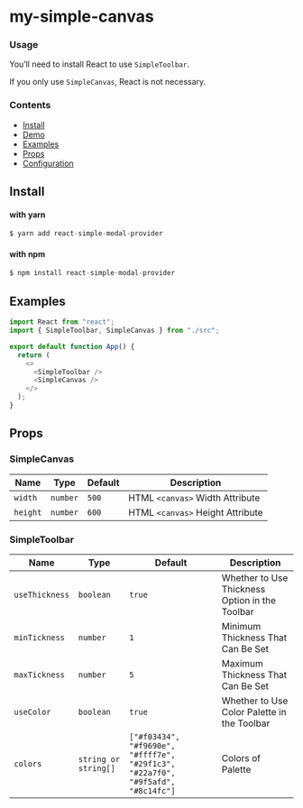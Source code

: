 # my-simple-canvas

### Usage

You’ll need to install React to use `SimpleToolbar`.

If you only use `SimpleCanvas`, React is not necessary.

### Contents

- [Install](#install)
- [Demo](#demo)
- [Examples](#examples)
- [Props](#props)
- [Configuration](#configuration)

## Install

#### with yarn

```js
$ yarn add react-simple-modal-provider
```

#### with npm

```js
$ npm install react-simple-modal-provider
```

## Examples

```js
import React from "react";
import { SimpleToolbar, SimpleCanvas } from "./src";

export default function App() {
  return (
    <>
      <SimpleToolbar />
      <SimpleCanvas />
    </>
  );
}
```

## Props

### SimpleCanvas

| Name     | Type     | Default | Description                      |
| -------- | -------- | ------- | -------------------------------- |
| `width`  | `number` | `500`   | HTML `<canvas>` Width Attribute  |
| `height` | `number` | `600`   | HTML `<canvas>` Height Attribute |

### SimpleToolbar

| Name           | Type                 | Default                                                                         | Description                                    |
| -------------- | -------------------- | ------------------------------------------------------------------------------- | ---------------------------------------------- |
| `useThickness` | `boolean`            | `true`                                                                          | Whether to Use Thickness Option in the Toolbar |
| `minTickness`  | `number`             | `1`                                                                             | Minimum Thickness That Can Be Set              |
| `maxTickness`  | `number`             | `5`                                                                             | Maximum Thickness That Can Be Set              |
| `useColor`     | `boolean`            | `true`                                                                          | Whether to Use Color Palette in the Toolbar    |
| `colors`       | `string or string[]` | `["#f03434", "#f9690e", "#ffff7e", "#29f1c3", "#22a7f0", "#9f5afd", "#8c14fc"]` | Colors of Palette                              |
